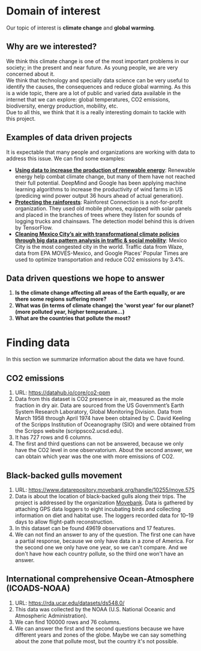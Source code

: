 # Domain of interest
Our topic of interest is **climate change** and **global warming**.

## Why are we interested?
We think this climate change is one of the most important problems in our society; in the present and near future. As young people, we are very concerned about it.   
We think that technology and specially data science can be very useful to identify the causes, the consequences and reduce global warming. As this is a wide topic, there are a lot of public and varied data available in the internet that we can explore: global temperatures, CO2 emissions, biodiversity, energy production, mobility, etc.   
Due to all this, we think that it is a really interesting domain to tackle with this project.  

## Examples of data driven projects
It is expectable that many people and organizations are working with data to address this issue. We can find some examples:
- [__Using data to increase the production of renewable energy__](https://deepmind.com/blog/article/machine-learning-can-boost-value-wind-energy): Renewable energy help combat climate change, but many of them have not reached their full potential. DeepMind and Google has been applying machine learning algorithms to increase the productivity of wind farms in US (predicing wind power output 36 hours ahead of actual generation).  
- [__Protecting the rainforests__](https://rfcx.org/): Rainforest Connection is a not-for-profit organization. They used old mobile phones, equipped with solar panels and placed in the branches of trees where they listen for sounds of logging trucks and chainsaws. The detection model behind this is driven by TensorFlow.  
- [__Cleaning Mexico City’s air with transformational climate policies through big data pattern analysis in traffic & social mobility__](http://www.dataforclimateaction.org/meet-the-winners/): Mexico City is the most congested city in the world. Traffic data from Waze, data from EPA MOVES-Mexico, and Google Places’ Popular Times are used to optimize transportation and reduce CO2 emissions by 3.4%.  

## Data driven questions we hope to answer
1. __Is the climate change affecting all areas of the Earth equally, or are there some regions suffering more?__  
2. __What was (in terms of climate change) the 'worst year' for our planet? (more polluted year, higher temperature...)__  
3. __What are the countries that pollute the most?__  

# Finding data
In this section we summarize information about the data we have found.  

## CO2 emissions
1. URL: https://datahub.io/core/co2-ppm
2. Data from this dataset is CO2 presence in air, measured as the mole fraction in dry air. Data are sourced from the US Government’s Earth System Research Laboratory, Global Monitoring Division. Data from March 1958 through April 1974 have been obtained by C. David Keeling of the Scripps Institution of Oceanography (SIO) and were obtained from the Scripps website (scrippsco2.ucsd.edu).  
3. It has 727 rows and 6 columns.  
4. The first and third questions can not be answered, because we only have the CO2 level in one observatorium. About the second answer, we can obtain which year was the one with more emissions of CO2.  

## Black-backed gulls movement
1. URL: https://www.datarepository.movebank.org/handle/10255/move.575  
2. Data is about the location of black-backed gulls along their trips. The project is addressed by the organization [Movebank](https://www.movebank.org/). Data is gathered by attaching GPS data loggers to eight incubating birds and collecting information on diet and habitat use. The loggers recorded data for 10–19 days to allow flight-path reconstruction.  
3. In this dataset can be found 49619 observations and 17 features.
4. We can not find an answer to any of the question. The first one can have a partial response, because we only have data in a zone of America. For the second one we only have one year, so we can't compare. And we don't have how each country pollute, so the third one won't have an answer.  

## International comprehensive Ocean-Atmosphere (ICOADS-NOAA)
1. URL: https://rda.ucar.edu/datasets/ds548.0/  
2. This data was collected by the NOAA (U.S. National Oceanic and Atmospheric Administration).  
3. We can find 100000 rows and 76 columns.  
4. We can answer the first and the second questions because we have different years and zones of the globe. Maybe we can say something about the zone that pollute most, but the country it's not possible.  